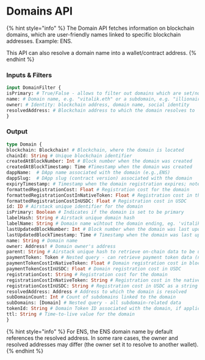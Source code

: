 # Domains API

{% hint style="info" %}
The Domain API fetches information on blockchain domains, which are user-friendly names linked to specific blockchain addresses. Example: ENS.

This API can also resolve a domain name into a wallet/contract address.
{% endhint %}

### Inputs & Filters

```graphql
input DomainFilter {
isPrimary: # True/False - allows to filter out domains which are set/not set as primary
name: # Domain name, e.g. "vitalik.eth" or a subdomain, e.g. "illionaire.illionaire.eth"
owner: # Identity: blockchain address, domain name, social identity
resolvedAddress: # Blockchain address to which the domain resolves to
}
```

### Output

```graphql
type Domain {
blockchain: Blockchain! # Blockchain, where the domain is located
chainId: String # Unique blockchain identifier
createdAtBlockNumber: Int # Block number when the domain was created
createdAtBlockTimestamp: Time #Timestamp when the domain was created
dappName:  # DApp name associated with the domain (e.g.,ENS)
dappSlug:  # DApp slug (contract version) associated with the domain
expiryTimestamp: # Timestamp when the domain registration expires; note - ENS has a 3-month grace period after the expiry timestamp
formattedRegistrationCost: Float # Registration cost for the domain
formattedRegistrationCostInNativeToken: Float # Registration cost in the native token
formattedRegistrationCostInUSDC: Float # Registration cost in USDC
id: ID # Airstack unique identifier for the domain
isPrimary: Boolean # Indicates if the domain is set to be primary
labelHash: String # Airstack unique domain hash
labelName: String # Domain name wihtout the domain ending, eg. 'vitalik' instead of 'vitalik.eth'
lastUpdatedBlockNumber: Int # Block number when the domain was last updated
lastUpdatedBlockTimestamp: Time # Timestamp when the domain was last updated
name: String # Domain name
owner: Address! # Domain owner's address
parent: String # Airstack unique hash to retrieve on-chain data to be used in filters
paymentToken: Token # Nested query - can retrieve payment token data (name, symbol, etc.)
paymentTokenCostInNativeToken: Float # Domain registration cost in blockchain native token
paymentTokenCostInUSDC: Float # Domain registration cost in USDC
registrationCost: String # Registration cost for the domain
registrationCostInNativeToken: String # Registration cost in the native token
registrationCostInUSDC: String # Registration cost in USDC as a string
resolvedAddress: Address # Address to which the domain is resolved
subDomainCount: Int # Count of subdomains linked to the domain
subDomains: [Domain] # Nested query - all subdomain-related data
tokenId: String # Domain Token ID associated with the domain, if applicable
ttl: String # Time-to-live value for the domain
}
```

{% hint style="info" %}
For ENS, the ENS domain name by default references the resolved address. In some rare cases, the owner and resolved addresses may differ (the owner set it to resolve to another wallet).
{% endhint %}
